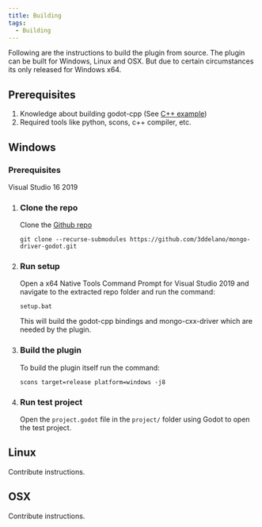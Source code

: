 ```yaml
---
title: Building
tags:
  - Building
---
```


Following are the instructions to build the plugin from source.
The plugin can be built for Windows, Linux and OSX. But due to certain circumstances its only released for Windows x64.

## Prerequisites

1. Knowledge about building godot-cpp (See [C++ example](https://docs.godotengine.org/en/stable/tutorials/scripting/gdnative/gdnative_cpp_example.html))
2. Required tools like python, scons, c++ compiler, etc. 

## Windows

### Prerequisites
Visual Studio 16 2019

1. ### Clone the repo
   Clone the [Github repo](https://github.com/3ddelano/mongo-driver-godot)<br>
   ```
   git clone --recurse-submodules https://github.com/3ddelano/mongo-driver-godot.git
   ```

2. ### Run setup
   Open a x64 Native Tools Command Prompt for Visual Studio 2019 and navigate to the extracted repo      folder and run the command:
   ```
   setup.bat
   ```
   This will build the godot-cpp bindings and mongo-cxx-driver which are needed by the plugin.

3. ### Build the plugin
   To build the plugin itself run the command:
   ```
   scons target=release platform=windows -j8
   ```

4. ### Run test project
   Open the `project.godot` file in the `project/` folder using Godot to open the test project.

## Linux

Contribute instructions.

## OSX

Contribute instructions.
